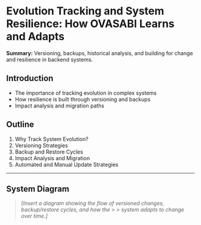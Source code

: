 # Evolution Tracking and System Resilience: How OVASABI Learns and Adapts

**Summary:** Versioning, backups, historical analysis, and building for change and resilience in
backend systems.

## Introduction

- The importance of tracking evolution in complex systems
- How resilience is built through versioning and backups
- Impact analysis and migration paths

## Outline

1. Why Track System Evolution?
2. Versioning Strategies
3. Backup and Restore Cycles
4. Impact Analysis and Migration
5. Automated and Manual Update Strategies

---

## System Diagram

> _[Insert a diagram showing the flow of versioned changes, backup/restore cycles, and how the > >
> system adapts to change over time.]_
